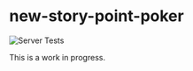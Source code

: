 # new-story-point-poker

![Server Tests](https://github.com/ericbrian/new-story-point-poker/workflows/Server%20Tests/badge.svg)

This is a work in progress.
